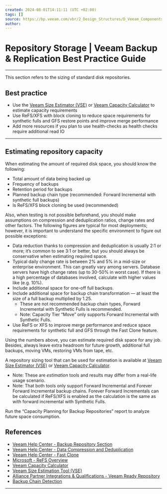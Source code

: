```yaml
---
created: 2024-08-01T14:11:11 (UTC +02:00)
tags: []
source: https://bp.veeam.com/vbr/2_Design_Structures/D_Veeam_Components/D_backup_repositories/repositories%20storage.html
author: 
---
```


# Repository Storage | Veeam Backup & Replication Best Practice Guide

---
This section refers to the sizing of standard disk repositories.

## [](https://bp.veeam.com/vbr/2_Design_Structures/D_Veeam_Components/D_backup_repositories/repositories%20storage.html#best-practice)Best practice

-   Use the [Veeam Size Estimator (VSE)](https://calculator.veeam.com/vse/) or [Veeam Capacity Calculator](https://calculator.veeam.com/vbr/) to estimate capacity requirements
-   Use ReFS/XFS with block cloning to reduce space requirements for synthetic fulls and GFS restore points and improve merge performance
-   Add more resources if you plan to use health-checks as health checks require additional read IO

___

## [](https://bp.veeam.com/vbr/2_Design_Structures/D_Veeam_Components/D_backup_repositories/repositories%20storage.html#estimating-repository-capacity)Estimating repository capacity

When estimating the amount of required disk space, you should know the following:

-   Total amount of data being backed up
-   Frequency of backups
-   Retention period for backups
-   Planned backup chain type (recommended: Forward Incremental with synthetic full backups)
-   Is ReFS/XFS block cloning be used (recommended)

Also, when testing is not possible beforehand, you should make assumptions on compression and deduplication ratios, change rates and other factors. The following figures are typical for most deployments; however, it is important to understand the specific environment to figure out possible exceptions:

-   Data reduction thanks to compression and deduplication is usually 2:1 or more; it’s common to see 3:1 or better, but you should always be conservative when estimating required space.
-   Typical daily change rate is between 2% and 5% in a mid-size or enterprise environment. This can greatly vary among servers. Database servers have high change rates (up to 30-50% in worst case). If there is a high percentage of databases involved, calculate with higher values like (e.g. 10%).
-   Include additional space for one-off full backups.
-   Include additional space for backup chain transformation — at least the size of a full backup multiplied by 1.25.
    -   These are not recommended backup chain types, Forward Incremental with Synthetic Fulls is recommended.
    -   Note: Capacity Tier “Move” only supports Forward Incremental with Synthetic Fulls.
-   Use ReFS or XFS to improve merge performance and reduce space requirements for synthetic full and GFS through the Fast Clone feature.

Using the numbers above, you can estimate required disk space for any job. Besides, always leave extra headroom for future growth, additional full backups, moving VMs, restoring VMs from tape, etc.

A repository sizing tool that can be used for estimation is available at [Veeam Size Estimator (VSE)](https://calculator.veeam.com/vse/) or [Veeam Capacity Calculator](https://calculator.veeam.com/vbr/).

-   Note: These are _estimation_ tools and results may differ from a real-life usage scenario.
-   Note: That both tools only support Forward Incremental and Forever Forward Incremental backup chains. Forever Forward Incrementals can be calculated if ReFS/XFS is enabled as the calculation is the same as with forward incremental with Synthetic Fulls.

Run the “Capacity Planning for Backup Repositories” report to analyze future space consumption.

## [](https://bp.veeam.com/vbr/2_Design_Structures/D_Veeam_Components/D_backup_repositories/repositories%20storage.html#references)References

-   [Veeam Help Center - Backup Repository Section](https://helpcenter.veeam.com/docs/backup/vsphere/backup_repository.html)
-   [Veeam Help Center - Data Compression and Deduplication](https://helpcenter.veeam.com/docs/backup/vsphere/compression_deduplication.html)
-   [Veeam Help Center - Fast Clone](https://helpcenter.veeam.com/docs/backup/vsphere/backup_repository_block_cloning.html)
-   [Microsoft - ReFS Overview](https://docs.microsoft.com/en-us/windows-server/storage/refs/refs-overview)
-   [Veeam Capacity Calculator](https://calculator.veeam.com/vbr/)
-   [Veeam Size Estimation Tool (VSE)](https://calculator.veeam.com/vse/)
-   [Alliance Partner Integrations & Qualifications - Veeam Ready Repository](https://www.veeam.com/alliance-partner-integrations-qualifications.html?programCategory=repo)
-   [Backup Chain Detection](https://helpcenter.veeam.com/docs/backup/vsphere/capacity_tier_inactive_backup_chain.html)

___

